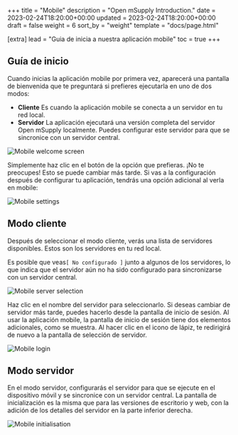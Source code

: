 +++
title = "Mobile"
description = "Open mSupply Introduction."
date = 2023-02-24T18:20:00+00:00
updated = 2023-02-24T18:20:00+00:00
draft = false
weight = 6
sort_by = "weight"
template = "docs/page.html"

[extra]
lead = "Guia de inicia a nuestra aplicación mobile"
toc = true
+++

## Guía de inicio

Cuando inicias la aplicación mobile por primera vez, aparecerá una pantalla de bienvenida que te preguntará si prefieres ejecutarla en uno de dos modos:

- **Cliente** Es cuando la aplicación mobile se conecta a un servidor en tu red local.
- **Servidor** La aplicación ejecutará una versión completa del servidor Open mSupply localmente. Puedes configurar este servidor para que se sincronice con un servidor central.

![Mobile welcome screen](/docs/introduction/images/mobile_welcome.png)

Simplemente haz clic en el botón de la opción que prefieras. ¡No te preocupes! Esto se puede cambiar más tarde. Si vas a la configuración después de configurar tu aplicación, tendrás una opción adicional al verla en mobile:

![Mobile settings](/docs/introduction/images/mobile_settings.png)

## Modo cliente

Después de seleccionar el modo cliente, verás una lista de servidores disponibles. Estos son los servidores en tu red local.

Es posible que veas`[ No configurado ]`  junto a algunos de los servidores, lo que indica que el servidor aún no ha sido configurado para sincronizarse con un servidor central.

![Mobile server selection](/docs/introduction/images/mobile_server_selection.png)

Haz clic en el nombre del servidor para seleccionarlo. Si deseas cambiar de servidor más tarde, puedes hacerlo desde la pantalla de inicio de sesión. Al usar la aplicación mobile, la pantalla de inicio de sesión tiene dos elementos adicionales, como se muestra. Al hacer clic en el icono de lápiz, te redirigirá de nuevo a la pantalla de selección de servidor.

![Mobile login](/docs/introduction/images/mobile_login.png)

## Modo servidor

En el modo servidor, configurarás el servidor para que se ejecute en el dispositivo móvil y se sincronice con un servidor central. La pantalla de inicialización es la misma que para las versiones de escritorio y web, con la adición de los detalles del servidor en la parte inferior derecha.

![Mobile initialisation](/docs/introduction/images/mobile_initialisation.png)

